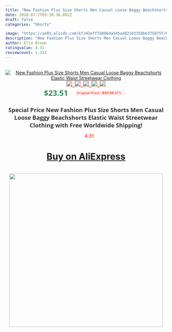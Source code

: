 ```yaml
---
title: "New Fashion Plus Size Shorts Men Casual Loose Baggy Beachshorts Elastic Waist Streetwear Clothing"
date: 2020-07-2T09:10:36.892Z
draft: false
categories: "Shorts"

image: "https://ae01.alicdn.com/kf/H2efffd896da545a482343350b6375975f/New-Fashion-Plus-Size-Shorts-Men-Casual-Loose-Baggy-Beachshorts-Elastic-Waist-Streetwear-Clothing.jpg"
description: "New Fashion Plus Size Shorts Men Casual Loose Baggy Beachshorts Elastic Waist Streetwear Clothing"
author: Ella Brown
ratingvalue: 4.31
reviewcount: 1.333
---
```

<br>
<div style="text-align: center;">
<a href="https://s.click.aliexpress.com/e/_AmzqlP" target="_blank" rel="nofollow noopener noreferrer"><img alt="New Fashion Plus Size Shorts Men Casual Loose Baggy Beachshorts Elastic Waist Streetwear Clothing" class="magnifier-image" src="https://ae01.alicdn.com/kf/H2efffd896da545a482343350b6375975f/New-Fashion-Plus-Size-Shorts-Men-Casual-Loose-Baggy-Beachshorts-Elastic-Waist-Streetwear-Clothing.jpg_640x640.jpg">
<br>
<img style="border:1px solid salmon" src="https://ae01.alicdn.com/kf/H2efffd896da545a482343350b6375975f/New-Fashion-Plus-Size-Shorts-Men-Casual-Loose-Baggy-Beachshorts-Elastic-Waist-Streetwear-Clothing.jpg_120x120.jpg">&nbsp;&nbsp;<img style="border:1px solid salmon" src="https://ae01.alicdn.com/kf/H2d02537cf0444c50ac339bdaf03edd33o/New-Fashion-Plus-Size-Shorts-Men-Casual-Loose-Baggy-Beachshorts-Elastic-Waist-Streetwear-Clothing.jpg_120x120.jpg">&nbsp;&nbsp;<img style="border:1px solid salmon" src="https://ae01.alicdn.com/kf/H9705305c04dd4622ada3d1c3e9e70601d/New-Fashion-Plus-Size-Shorts-Men-Casual-Loose-Baggy-Beachshorts-Elastic-Waist-Streetwear-Clothing.jpg_120x120.jpg">&nbsp;&nbsp;<img style="border:1px solid salmon" src="https://ae01.alicdn.com/kf/Hcbc462d87b2b4cd896f82230a8d7ee3b7/New-Fashion-Plus-Size-Shorts-Men-Casual-Loose-Baggy-Beachshorts-Elastic-Waist-Streetwear-Clothing.jpg_120x120.jpg">&nbsp;&nbsp;<img style="border:1px solid salmon" src="https://ae01.alicdn.com/kf/Hd20f8005996944459a141ce4917810c9t/New-Fashion-Plus-Size-Shorts-Men-Casual-Loose-Baggy-Beachshorts-Elastic-Waist-Streetwear-Clothing.jpg_120x120.jpg"></a></div><br0>
<div style="text-align: center;"><span style="background-color: white; border: 0px; box-sizing: border-box; color: seagreen; display: inline-block; font-family: &quot;open sans&quot; , &quot;arial&quot; , &quot;helvetica&quot; , sans-serif , &quot;heiti&quot;; font-size: 24px; font-stretch: inherit; font-weight: 700; line-height: inherit; margin: 0px 10px 0px 0px; padding: 0px; vertical-align: middle;">$23.51 </span>
<span style="background: rgb(255 , 241 , 241); border-radius: 3px; border: 0px; box-sizing: border-box; color: #ff4747; display: inline-block; font-family: inherit; font-size: 12px; font-stretch: inherit; font-style: inherit; font-variant: inherit; font-weight: 600; line-height: inherit; margin: 0px; padding: 2px 5px; transform: scale(0.9); vertical-align: middle;">Original Price : <b style="text-decoration: line-through;">$37.32 </b> 37%&nbsp;&nbsp;</span></div>
<h1 style="color: #333333; display: inline-block; font-family: &quot;open sans&quot; , &quot;arial&quot; , &quot;helvetica&quot; , sans-serif , &quot;heiti&quot;; font-size: 18px; font-stretch: inherit; font-weight: 700; text-align: center;">Special Price New Fashion Plus Size Shorts Men Casual Loose Baggy Beachshorts Elastic Waist Streetwear Clothing with Free Worldwide Shipping!</h1>
<div style="color: #ff4747; text-align: center;">
<img src="https://4.bp.blogspot.com/-M0ZcTcb-5uY/XleCXlxnR4I/AAAAAAAAAEc/OrjgMkXV1oMQFaCRZj5HQwOCBcu3w1FegCPcBGAYYCw/s1600/star.png" style="height: 15px;">&nbsp;<b>4.31</b></div>
<div class="button_cont" align="center"><a class="buynow_a" href="https://s.click.aliexpress.com/e/_AmzqlP" target="_blank" rel="nofollow noopener noreferrer"><H1>Buy on AliExpress</H1></a></div><br>
<div class="separator" style="clear: both; text-align: center;">
<img src="https://lh3.googleusercontent.com/-pTy5HemUv9M/XlePHvY0dAI/AAAAAAAAAE4/0nX5iRUoIWY8eMW9Dpxeirr157OZliDIgCLcBGAsYHQ/s1600/badge.gif" width="480">
</div>
